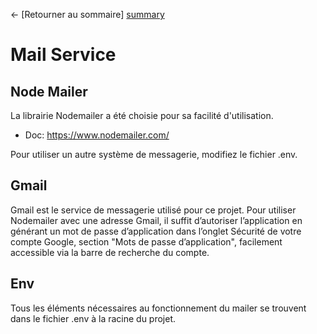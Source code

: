 ← [Retourner au sommaire] [summary]

# Mail Service

## Node Mailer

La librairie Nodemailer a été choisie pour sa facilité d'utilisation.

- Doc: https://www.nodemailer.com/

Pour utiliser un autre système de messagerie, modifiez le fichier .env.

## Gmail

Gmail est le service de messagerie utilisé pour ce projet. Pour utiliser Nodemailer avec une adresse Gmail, il suffit d’autoriser l’application en générant un mot de passe d’application dans l’onglet Sécurité de votre compte Google, section "Mots de passe d’application", facilement accessible via la barre de recherche du compte.

## Env

Tous les éléments nécessaires au fonctionnement du mailer se trouvent dans le fichier .env à la racine du projet.

[summary]: ../README.md

